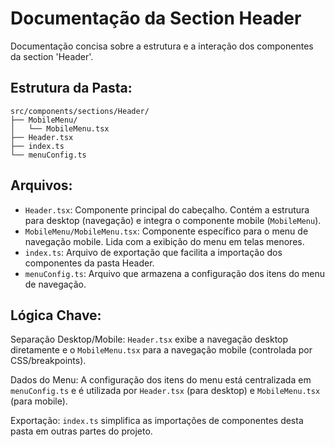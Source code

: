 # Documentação da Section Header

Documentação concisa sobre a estrutura e a interação dos componentes da section 'Header'.

## Estrutura da Pasta:

```
src/components/sections/Header/
├── MobileMenu/
│   └── MobileMenu.tsx
├── Header.tsx
├── index.ts
└── menuConfig.ts
```

## Arquivos:

- `Header.tsx`: Componente principal do cabeçalho. Contém a estrutura para desktop (navegação) e integra o componente mobile (`MobileMenu`).
- `MobileMenu/MobileMenu.tsx`: Componente específico para o menu de navegação mobile. Lida com a exibição do menu em telas menores.
- `index.ts`: Arquivo de exportação que facilita a importação dos componentes da pasta Header.
- `menuConfig.ts`: Arquivo que armazena a configuração dos itens do menu de navegação.

## Lógica Chave:

Separação Desktop/Mobile: `Header.tsx` exibe a navegação desktop diretamente e o `MobileMenu.tsx` para a navegação mobile (controlada por CSS/breakpoints).

Dados do Menu: A configuração dos itens do menu está centralizada em `menuConfig.ts` e é utilizada por `Header.tsx` (para desktop) e `MobileMenu.tsx` (para mobile).

Exportação: `index.ts` simplifica as importações de componentes desta pasta em outras partes do projeto. 